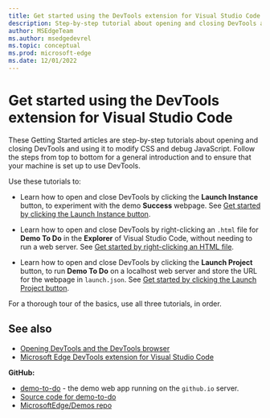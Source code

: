```yaml
---
title: Get started using the DevTools extension for Visual Studio Code
description: Step-by-step tutorial about opening and closing DevTools and using it to modify CSS and debug JavaScript.
author: MSEdgeTeam
ms.author: msedgedevrel
ms.topic: conceptual
ms.prod: microsoft-edge
ms.date: 12/01/2022
---
```

# Get started using the DevTools extension for Visual Studio Code

These Getting Started articles are step-by-step tutorials about opening and closing DevTools and using it to modify CSS and debug JavaScript.  Follow the steps from top to bottom for a general introduction and to ensure that your machine is set up to use DevTools.

Use these tutorials to:

*  Learn how to open and close DevTools by clicking the **Launch Instance** button, to experiment with the demo **Success** webpage.  See [Get started by clicking the Launch Instance button](./get-started-launch-instance.md).

*  Learn how to open and close DevTools by right-clicking an `.html` file for **Demo To Do** in the **Explorer** of Visual Studio Code, without needing to run a web server.  See [Get started by right-clicking an HTML file](./get-started-right-click-html.md).

*  Learn how to open and close DevTools by clicking the **Launch Project** button, to run **Demo To Do** on a localhost web server and store the URL for the webpage in `launch.json`.  See [Get started by clicking the Launch Project button](./get-started-launch-project.md).

For a thorough tour of the basics, use all three tutorials, in order.


<!-- ====================================================================== -->
## See also

* [Opening DevTools and the DevTools browser](./open-devtools-and-embedded-browser.md)
* [Microsoft Edge DevTools extension for Visual Studio Code](../microsoft-edge-devtools-extension.md)

**GitHub:**

* [demo-to-do](https://microsoftedge.github.io/Demos/demo-to-do/) - the demo web app running on the `github.io` server.
* [Source code for demo-to-do](https://github.com/MicrosoftEdge/Demos/tree/main/demo-to-do)
* [MicrosoftEdge/Demos repo](https://github.com/MicrosoftEdge/Demos)
